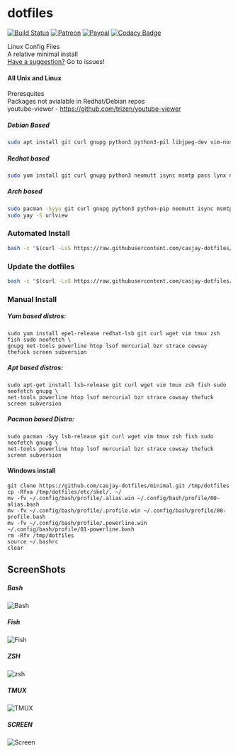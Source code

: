 # dotfiles  
[![Build Status](https://travis-ci.org/casjay-dotfiles/minimal.svg?branch=master)](https://travis-ci.org/casjay-dotfiles/minimal) [![Patreon](https://img.shields.io/badge/patreon-donate-orange.svg)](https://www.patreon.com/casjay) [![Paypal](https://img.shields.io/badge/Donate-PayPal-green.svg)](https://www.paypal.me/casjaysdev) [![Codacy Badge](https://api.codacy.com/project/badge/Grade/32421d1b17a04d88a7a141c5fd720f0c)](https://www.codacy.com/manual/casjay/minimal?utm_source=github.com&amp;utm_medium=referral&amp;utm_content=casjay-dotfiles/minimal&amp;utm_campaign=Badge_Grade)  

Linux Config Files  
A relative minimal install  
[Have a suggestion?](https://github.com/casjay-dotfiles/minimal/issues) Go to issues!

#### All Unix and Linux  
Preresquites  
Packages not avialable in Redhat/Debian repos  
youtube-viewer - https://github.com/trizen/youtube-viewer  
##### Debian Based
```bash
sudo apt install git curl gnupg python3 python3-pil libjpeg-dev vim-nox neomutt isync msmtp pass lynx notmuch abook urlview newsboat mplayer mpc mpd pianobar net-tools mpv ctags build-essential fim emacs-nox
```
##### Redhat based
```bash
sudo yum install git curl gnupg python3 neomutt isync msmtp pass lynx notmuch abook urlview newsboat mplayer mpc mpd pianobar net-tools mpv ctags
```
##### Arch based
```bash
sudo pacman -Syyu git curl gnupg python3 python-pip neomutt isync msmtp pass lynx notmuch abook newsboat mplayer mpc mpd youtube-viewer pianobar net-tools mpv ctags
sudo yay -S urlview
```
### Automated Install  
```bash
bash -c "$(curl -LsS https://raw.githubusercontent.com/casjay-dotfiles/minimal/master/install.sh)"
```

### Update the dotfiles  
```bash
bash -c "$(curl -LsS https://raw.githubusercontent.com/casjay-dotfiles/minimal/master/install.sh)"
```

### Manual Install  
##### Yum based distros:  
```shell
sudo yum install epel-release redhat-lsb git curl wget vim tmux zsh fish sudo neofetch \
gnupg net-tools powerline htop lsof mercurial bzr strace cowsay thefuck screen subversion
```
##### Apt based distros:  
```shell
sudo apt-get install lsb-release git curl wget vim tmux zsh fish sudo neofetch gnupg \
net-tools powerline htop lsof mercurial bzr strace cowsay thefuck screen subversion
```
##### Pacman based Distro:  
```shell
sudo pacman -Syy lsb-release git curl wget vim tmux zsh fish sudo neofetch gnupg \
net-tools powerline htop lsof mercurial bzr strace cowsay thefuck screen subversion
```
#### Windows install  
```shell
git clone https://github.com/casjay-dotfiles/minimal.git /tmp/dotfiles
cp -Rfva /tmp/dotfiles/etc/skel/. ~/
mv -fv ~/.config/bash/profile/.alias.win ~/.config/bash/profile/00-alias.bash
mv -fv ~/.config/bash/profile/.profile.win ~/.config/bash/profile/00-profile.bash
mv -fv ~/.config/bash/profile/.powerline.win ~/.config/bash/profile/01-powerline.bash
rm -Rfv /tmp/dotfiles
source ~/.bashrc
clear
```

## ScreenShots
##### Bash
![Bash](https://raw.githubusercontent.com/casjay-dotfiles/minimal/master/screenshots/term-bash.png "Bash Shell")
##### Fish
![Fish](https://raw.githubusercontent.com/casjay-dotfiles/minimal/master/screenshots/term-fish.png "Fish Shell")
##### ZSH
![zsh](https://raw.githubusercontent.com/casjay-dotfiles/minimal/master/screenshots/term-zsh.png "ZSH Shell")
##### TMUX
![TMUX](https://raw.githubusercontent.com/casjay-dotfiles/minimal/master/screenshots/term-tmux.png "TMUX")
##### SCREEN
![Screen](https://raw.githubusercontent.com/casjay-dotfiles/minimal/master/screenshots/term-screen.png "Screen")
